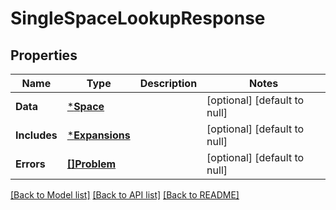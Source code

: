 # SingleSpaceLookupResponse

## Properties
Name | Type | Description | Notes
------------ | ------------- | ------------- | -------------
**Data** | [***Space**](Space.md) |  | [optional] [default to null]
**Includes** | [***Expansions**](Expansions.md) |  | [optional] [default to null]
**Errors** | [**[]Problem**](Problem.md) |  | [optional] [default to null]

[[Back to Model list]](../README.md#documentation-for-models) [[Back to API list]](../README.md#documentation-for-api-endpoints) [[Back to README]](../README.md)

